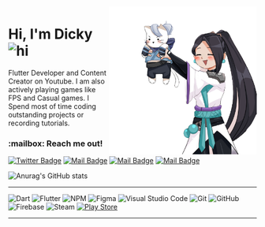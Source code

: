 <img display="float" align="right" width="300" src="https://raw.githubusercontent.com/dickyrey/dickyrey/main/download-removebg-preview.png">
<h1 align="left">Hi, I'm Dicky <img src="https://user-images.githubusercontent.com/1303154/88677602-1635ba80-d120-11ea-84d8-d263ba5fc3c0.gif" width="28px" alt="hi"></h1> 
Flutter Developer and Content Creator on Youtube. I am also actively playing games like FPS and Casual games.
I Spend most of time coding outstanding projects or recording tutorials.

<h3 align="left"> :mailbox: Reach me out!</h3>

[![Twitter Badge](https://img.shields.io/badge/-@dickyrey-1ca0f1?style=flat&labelColor=1ca0f1&logo=twitter&logoColor=white&link=https://twitter.com/dickyrey)](https://twitter.com/dickyrey) [![Mail Badge](https://img.shields.io/badge/-ByneetDev-e74c3c?style=flat&labelColor=e74c3c&logo=youtube&logoColor=white)](https://www.youtube.com/channel/UCxJInPa5SMldFHfJreSJ73Q) [![Mail Badge](https://img.shields.io/badge/-@d.reynaldi-e84393?style=flat&labelColor=e84393&logo=instagram&logoColor=white)](https://instagram.com/d.reynaldi) [![Mail Badge](https://img.shields.io/badge/-dickyrey-c0392b?style=flat&labelColor=c0392b&logo=gmail&logoColor=white)](mailto:dicky.rey97@gmail.com)

![Anurag's GitHub stats](https://github-readme-stats.vercel.app/api?username=dickyrey&show_icons=true&theme=omni&hide_border=true)

---
![Dart](https://img.shields.io/badge/dart-%230175C2.svg?style=for-the-badge&logo=dart&logoColor=white)
![Flutter](https://img.shields.io/badge/Flutter-%2302569B.svg?style=for-the-badge&logo=Flutter&logoColor=white)
![NPM](https://img.shields.io/badge/NPM-%23000000.svg?style=for-the-badge&logo=npm&logoColor=white)
![Figma](https://img.shields.io/badge/figma-%23F24E1E.svg?style=for-the-badge&logo=figma&logoColor=white)
![Visual Studio Code](https://img.shields.io/badge/Visual%20Studio%20Code-0078d7.svg?style=for-the-badge&logo=visual-studio-code&logoColor=white)
![Git](https://img.shields.io/badge/git-%23F05033.svg?style=for-the-badge&logo=git&logoColor=white)
![GitHub](https://img.shields.io/badge/github-%23121011.svg?style=for-the-badge&logo=github&logoColor=white)
![Firebase](https://img.shields.io/badge/firebase-%23039BE5.svg?style=for-the-badge&logo=firebase)
![Steam](https://img.shields.io/badge/steam-%23000000.svg?style=for-the-badge&logo=steam&logoColor=white)
[![Play Store](https://img.shields.io/badge/Google_Play-414141?style=for-the-badge&logo=google-play&logoColor=white)](https://play.google.com/store/apps/dev?id=6883139486504114990)

---
